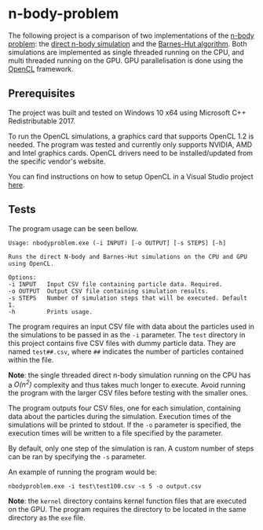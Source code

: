 # n-body-problem

The following project is a comparison of two implementations of the [n-body problem](https://en.wikipedia.org/wiki/N-body_problem): the [direct n-body simulation](https://en.wikipedia.org/wiki/N-body_simulation#Direct_gravitational_N-body_simulations) and the [Barnes-Hut algorithm](https://en.wikipedia.org/wiki/Barnes%E2%80%93Hut_simulation). Both simulations are implemented as single threaded running on the CPU, and multi threaded running on the GPU. GPU parallelisation is done using the [OpenCL](https://www.khronos.org/opencl/) framework. 

## Prerequisites

The project was built and tested on Windows 10 x64 using Microsoft C++ Redistributable 2017. 

To run the OpenCL simulations, a graphics card that supports OpenCL 1.2 is needed. The program was tested and currently only supports NVIDIA, AMD and Intel graphics cards. OpenCL drivers need to be installed/updated from the specific vendor's website.

You can find instructions on how to setup OpenCL in a Visual Studio project [here](http://kode-stuff.blogspot.rs/2012/11/setting-up-opencl-in-visual-studio_1.html).

## Tests

The program usage can be seen bellow.

```
Usage: nbodyproblem.exe (-i INPUT) [-o OUTPUT] [-s STEPS] [-h]

Runs the direct N-body and Barnes-Hut simulations on the CPU and GPU using OpenCL.

Options:
-i INPUT   Input CSV file containing particle data. Required.
-o OUTPUT  Output CSV file containing simulation results.
-s STEPS   Number of simulation steps that will be executed. Default 1.
-h         Prints usage.
```

The program requires an input CSV file with data about the particles used in the simulations to be passed in as the `-i` parameter. The `test` directory in this project contains five CSV files with dummy particle data. They are named `test##.csv`, where `##` indicates the number of particles contained within the file.

**Note**: the single threaded direct n-body simulation running on the CPU has a *O(n<sup>2</sup>)* complexity and thus takes much longer to execute. Avoid running the program with the larger CSV files before testing with the smaller ones.

The program outputs four CSV files, one for each simulation, containing data about the particles during the simulation. Execution times of the simulations will be printed to stdout. If the `-o` parameter is specified, the execution times will be written to a file specified by the parameter.

By default, only one step of the simulation is ran. A custom number of steps can be ran by specifying the `-s` parameter.

An example of running the program would be:
```
nbodyproblem.exe -i test\test100.csv -s 5 -o output.csv
```

**Note**: the `kernel` directory contains kernel function files that are executed on the GPU. The program requires the directory to be located in the same directory as the `exe` file.
